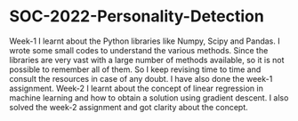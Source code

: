 # SOC-2022-Personality-Detection
Week-1
I learnt about the Python libraries like Numpy, Scipy and Pandas. I wrote some small codes to understand the various methods. Since the libraries are very vast with a large number of methods available, so it is not possible to remember all of them. So I keep revising time to time and consult the resources in case of any doubt. I have also done the week-1 assignment.
Week-2
I learnt about the concept of linear regression in machine learning and how to obtain a solution using gradient descent. I also solved the week-2 assignment and got clarity about the concept.
